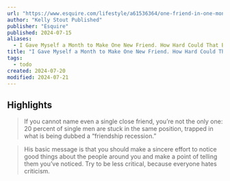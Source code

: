 ```yaml
---
url: "https://www.esquire.com/lifestyle/a61536364/one-friend-in-one-month/"
author: "Kelly Stout Published"
publisher: "Esquire"
published: 2024-07-15
aliases:
  - I Gave Myself a Month to Make One New Friend. How Hard Could That Be?
title: "I Gave Myself a Month to Make One New Friend. How Hard Could That Be-"
tags:
  - todo
created: 2024-07-20
modified: 2024-07-21
---
```


## Highlights

> If you cannot name even a single close friend, you’re not the only one: 20 percent of single men are stuck in the same position, trapped in what is being dubbed a “friendship recession.”

> His basic message is that you should make a sincere effort to notice good things about the people around you and make a point of telling them you’ve noticed. Try to be less critical, because everyone hates criticism.

